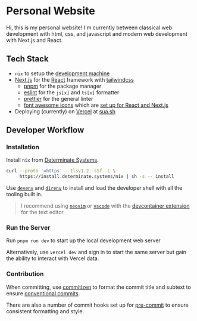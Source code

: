 # Personal Website

Hi, this is my personal website! I'm currently between classical web development
with html, css, and javascript and modern web development with Next.js and
React.

## Tech Stack

- `nix` to setup the [development machine](#developer-workflow)
- [Next.js](https://nextjs.org) for the [React](https://react.dev) framework
  with [tailwindcss](https://tailwindcss.com)
  - [pnpm](https://pnpm.io) for the package manager
  - [eslint](https://eslint.org) for the `js[x]` and `ts[x]` formatter
  - [prettier](https://prettier.io) for the general linter
  - [font awesome icons](https://fontawesome.com) which are
    [set up for React and Next.js](https://docs.fontawesome.com/web/use-with/react)
- Deploying (currently) on [Vercel](https://vercel.com) at
  [sua.sh](https://sua.sh)

## Developer Workflow

### Installation

Install `nix` from
[Determinate Systems](https://determinate.systems/posts/determinate-nix-installer/).

```bash
curl --proto '=https' --tlsv1.2 -sSf -L \
     https://install.determinate.systems/nix | sh -s -- install
```

Use [`devenv`](https://devenv.sh) and [`direnv`](https://direnv.net) to install
and load the developer shell with all the tooling built in.

> I recommend using [`neovim`](https://neovim.io) or
> [`vscode`](https://code.visualstudio.com) with the
> [devcontainer extension](https://marketplace.visualstudio.com/items?itemName=ms-vscode-remote.remote-containers)
> for the text editor.

### Run the Server

Run `pnpm run dev` to start up the local development web server

Alternatively, use `vercel dev` and sign in to start the same server but gain
the ability to interact with Vercel data.

### Contribution

When committing, use
[commitizen](https://commitizen-tools.github.io/commitizen/) to format the
commit title and subtext to ensure
[conventional commits](https://www.conventionalcommits.org/en/v1.0.0/).

There are also a number of commit hooks set up for
[pre-commit](https://pre-commit.com) to ensure consistent formatting and style.
